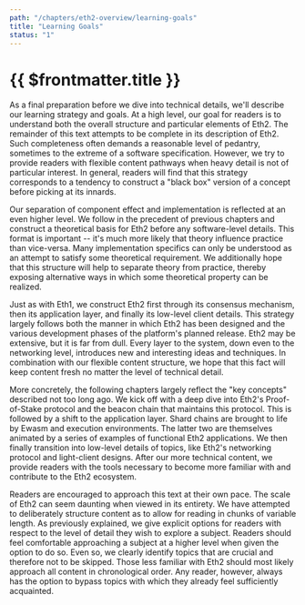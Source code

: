```yaml
---
path: "/chapters/eth2-overview/learning-goals"
title: "Learning Goals"
status: "1"
---
```


# {{ $frontmatter.title }}

As a final preparation before we dive into technical details, we'll describe our learning strategy and goals. At a high level, our goal for readers is to understand both the overall structure and particular elements of Eth2. The remainder of this text attempts to be complete in its description of Eth2. Such completeness often demands a reasonable level of pedantry, sometimes to the extreme of a software specification. However, we try to provide readers with flexible content pathways when heavy detail is not of particular interest. In general, readers will find that this strategy corresponds to a tendency to construct a "black box" version of a concept before picking at its innards.

Our separation of component effect and implementation is reflected at an even higher level. We follow in the precedent of previous chapters and construct a theoretical basis for Eth2 before any software-level details. This format is important -- it's much more likely that theory influence practice than vice-versa. Many implementation specifics can only be understood as an attempt to satisfy some theoretical requirement. We additionally hope that this structure will help to separate theory from practice, thereby exposing alternative ways in which some theoretical property can be realized.

Just as with Eth1, we construct Eth2 first through its consensus mechanism, then its application layer, and finally its low-level client details. This strategy largely follows both the manner in which Eth2 has been designed and the various development phases of the platform's planned release. Eth2 may be extensive, but it is far from dull. Every layer to the system, down even to the networking level, introduces new and interesting ideas and techniques. In combination with our flexible content structure, we hope that this fact will keep content fresh no matter the level of technical detail.

More concretely, the following chapters largely reflect the "key concepts" described not too long ago. We kick off with a deep dive into Eth2's Proof-of-Stake protocol and the beacon chain that maintains this protocol. This is followed by a shift to the application layer. Shard chains are brought to life by Ewasm and execution environments. The latter two are themselves animated by a series of examples of functional Eth2 applications. We then finally transition into low-level details of topics, like Eth2's networking protocol and light-client designs. After our more technical content, we provide readers with the tools necessary to become more familiar with and contribute to the Eth2 ecosystem.

Readers are encouraged to approach this text at their own pace. The scale of Eth2 can seem daunting when viewed in its entirety. We have attempted to deliberately structure content as to allow for reading in chunks of variable length. As previously explained, we give explicit options for readers with respect to the level of detail they wish to explore a subject. Readers should feel comfortable approaching a subject at a higher level when given the option to do so. Even so, we clearly identify topics that are crucial and therefore not to be skipped. Those less familiar with Eth2 should most likely approach all content in chronological order. Any reader, however, always has the option to bypass topics with which they already feel sufficiently acquainted.